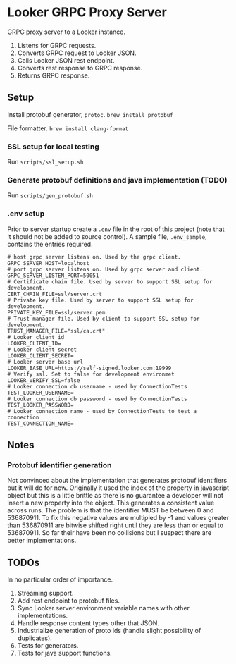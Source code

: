# Looker GRPC Proxy Server

GRPC proxy server to a Looker instance.
1. Listens for GRPC requests.
2. Converts GRPC request to Looker JSON.
3. Calls Looker JSON rest endpoint.
4. Converts rest response to GRPC response.
5. Returns GRPC response.

## Setup

Install protobuf generator, `protoc`.
`brew install protobuf`

File formatter.
`brew install clang-format`

### SSL setup for local testing

Run `scripts/ssl_setup.sh`

### Generate protobuf definitions and java implementation (TODO)

Run `scripts/gen_protobuf.sh`

### .env setup

Prior to server startup create a `.env` file in the root of this project (note
that it should not be added to source control). A sample file, `.env_sample`,
contains the entries required.

```
# host grpc server listens on. Used by the grpc client.
GRPC_SERVER_HOST=localhost
# port grpc server listens on. Used by grpc server and client.
GRPC_SERVER_LISTEN_PORT=50051
# Certificate chain file. Used by server to support SSL setup for development.
CERT_CHAIN_FILE=ssl/server.crt
# Private key file. Used by server to support SSL setup for development.
PRIVATE_KEY_FILE=ssl/server.pem
# Trust manager file. Used by client to support SSL setup for development.
TRUST_MANAGER_FILE="ssl/ca.crt"
# Looker client id
LOOKER_CLIENT_ID=
# Looker client secret
LOOKER_CLIENT_SECRET=
# Looker server base url
LOOKER_BASE_URL=https://self-signed.looker.com:19999
# Verify ssl. Set to false for development environmet
LOOKER_VERIFY_SSL=false
# Looker connection db username - used by ConnectionTests
TEST_LOOKER_USERNAME=
# Looker connection db password - used by ConnectionTests
TEST_LOOKER_PASSWORD=
# Looker connection name - used by ConnectionTests to test a connection
TEST_CONNECTION_NAME=
```

## Notes

### Protobuf identifier generation

Not convinced about the implementation that generates protobuf identifiers but
it will do for now. Originally it used the index of the property in javascript
object but this is a little brittle as there is no guarantee a developer will
not insert a new property into the object. This generates a consistent value
across runs. The problem is that the identifier MUST be between 0 and 536870911.
To fix this negative values are multipled by -1 and values greater than
536870911 are bitwise shifted right until they are less than or equal to
536870911. So far their have been  no collisions but I suspect there are better
implementations.

## TODOs

In no particular order of importance.

1. Streaming support.
2. Add rest endpoint to protobuf files.
3. Sync Looker server environment variable names with other implementations.
4. Handle response content types other that JSON.
5. Industrialize generation of proto ids (handle slight possibility of duplicates).
6. Tests for generators.
7. Tests for java support functions.


